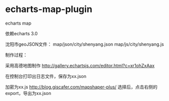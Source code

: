 # echarts-map-plugin
echarts map

依赖echarts 3.0 


沈阳市geoJSON文件：
map/json/city/shenyang.json
map/js/city/shenyang.js

制作过程：

采用高德地图制作
http://gallery.echartsjs.com/editor.html?c=xr1ohZxAax

在控制台打印出日志文件，保存为xx.json


加密为xx.js
http://blog.giscafer.com/mapshaper-plus/
选择后，点击右侧的export，导出为xx.json
